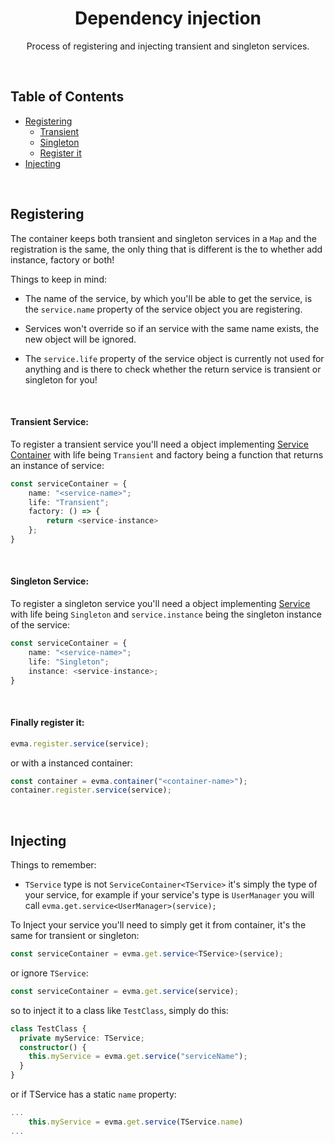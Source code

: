 <h1 align="center">
   <b>
        Dependency injection
    </b>
</h1>

<p align="center">Process of registering and injecting transient and singleton services.</p>
<br />

## Table of Contents

- [Registering](#registering)
  - [Transient](#transient-service)
  - [Singleton](#singleton-service)
  - [Register it](#finally-register-it)
- [Injecting](#injecting)

<br />

## Registering

The container keeps both transient and singleton services in a `Map` and the registration is the same, the only thing that is different is the to whether add instance, factory or both!

Things to keep in mind:

- The name of the service, by which you'll be able to get the service, is the `service.name` property of the service object you are registering.

- Services won't override so if an service with the same name exists, the new object will be ignored.

- The `service.life` property of the service object is currently not used for anything and is there to check whether the return service is transient or singleton for you!

<br />

#### <b>Transient Service</b>:

To register a transient service you'll need a object implementing [Service Container](../src/types/di/serviceContainer.ts) with life being `Transient` and factory being a function that returns an instance of service:

```ts
const serviceContainer = {
    name: "<service-name>";
    life: "Transient";
    factory: () => {
        return <service-instance>
    };
}
```

<br />

#### <b>Singleton Service</b>:

To register a singleton service you'll need a object implementing [Service](../src/types/di/serviceContainer.ts) with life being `Singleton` and `service.instance` being the singleton instance of the service:

```ts
const serviceContainer = {
    name: "<service-name>";
    life: "Singleton";
    instance: <service-instance>;
}
```

<br />

#### <b>Finally register it</b>:

```ts
evma.register.service(service);
```

or with a instanced container:

```ts
const container = evma.container("<container-name>");
container.register.service(service);
```

<br />

## Injecting

Things to remember:

- `TService` type is not `ServiceContainer<TService>` it's simply the type of your service, for example if your service's type is `UserManager` you will call `evma.get.service<UserManager>(service);`

To Inject your service you'll need to simply get it from container, it's the same for transient or singleton:

```ts
const serviceContainer = evma.get.service<TService>(service);
```

or ignore `TService`:

```ts
const serviceContainer = evma.get.service(service);
```

so to inject it to a class like `TestClass`, simply do this:

```ts
class TestClass {
  private myService: TService;
  constructor() {
    this.myService = evma.get.service("serviceName");
  }
}
```

or if TService has a static `name` property:

```ts
...
    this.myService = evma.get.service(TService.name)
...
```

<br />
